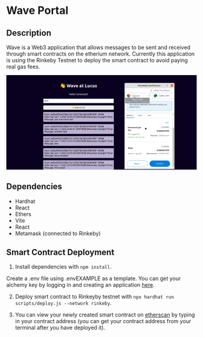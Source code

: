 # Wave Portal

## Description

Wave is a Web3 application that allows messages to be sent and received through smart contracts on the etherium network. Currently this application is using the Rinkeby Testnet to deploy the smart contract to avoid paying real gas fees.

![Alt text](https://github.com/LucusR/Wave/blob/main/smart-contract/assets/1.png)

## Dependencies

- Hardhat
- React
- Ethers
- Vite
- React
- Metamask (connected to Rinkeby)

## Smart Contract Deployment

1) Install dependencies with `npm install`.

Create a .env file using .envEXAMPLE as a template. You can get your alchemy key by logging in and creating an application [here](https://www.alchemy.com/).

2) Deploy smart contract to Rinkeyby testnet with `npx hardhat run scripts/deploy.js --network rinkeby`.

3) You can view your newly created smart contract on [etherscan](https://etherscan.io/) by typing in your contract address (you can get your contract address from your terminal after you have deployed it).


